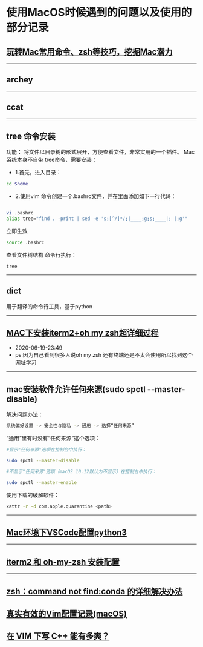 # 使用MacOS时候遇到的问题以及使用的部分记录

## [玩转Mac常用命令、zsh等技巧，挖掘Mac潜力](https://www.jianshu.com/p/28de342f5ecc)

____

## archey

____

## ccat

____

## tree 命令安装

功能：
将文件以目录树的形式展开，方便查看文件，非常实用的一个插件。
Mac 系统本身不自带 tree命令，需要安装：

- 1.首先，进入目录：

```zsh
cd $home
```

- 2.使用vim 命令创建一个.bashrc文件，并在里面添加如下一行代码：

```zsh

vi .bashrc
alias tree="find . -print | sed -e 's;[^/]*/;|____;g;s;____|; |;g'"
```

立即生效

```zsh
source .bashrc
```

查看文件树结构
命令行执行：

```zsh
tree
```

____

## dict

用于翻译的命令行工具，基于python

____

## [MAC下安装iterm2+oh my zsh超详细过程](https://blog.csdn.net/qq_32958797/article/details/97307977)

- 2020-06-19-23:49
- ps:因为自己看到很多人说oh my zsh 还有终端还是不太会使用所以找到这个网址学习

____

## mac安装软件允许任何来源(sudo spctl --master-disable)

解决问题办法：

```zsh
系统偏好设置 -> 安全性与隐私 -> 通用 -> 选择“任何来源”
```

“通用”里有时没有“任何来源”这个选项：

```zsh
#显示"任何来源"选项在控制台中执行：

sudo spctl --master-disable

#不显示"任何来源"选项（macOS 10.12默认为不显示）在控制台中执行：

sudo spctl --master-enable

```

使用下载的破解软件：

```zsh
xattr -r -d com.apple.quarantine <path>
```

____

## [Mac环境下VSCode配置python3](https://www.jianshu.com/p/354377ade444)

____

## [iterm2 和 oh-my-zsh 安装配置](https://www.jianshu.com/p/405956cdaca6)

____

## [zsh：command not find:conda 的详细解决办法](https://www.jianshu.com/p/13f5d20e61f8)

## [真实有效的Vim配置记录(macOS)](https://www.jianshu.com/p/a03fcb09924c)

## [在 VIM 下写 C++ 能有多爽？](https://harttle.land/2015/07/18/vim-cpp.html)

